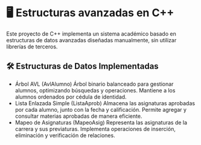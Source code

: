 # 🖥️ Estructuras avanzadas en C++

Este proyecto de C++ implementa un sistema académico basado en estructuras de datos avanzadas diseñadas manualmente, sin utilizar librerías de terceros.

## 🛠️ Estructuras de Datos Implementadas
- Árbol AVL (AvlAlumno)
Árbol binario balanceado para gestionar alumnos, optimizando búsquedas y operaciones.
Mantiene a los alumnos ordenados por cédula de identidad.
- Lista Enlazada Simple (ListaAprob)
Almacena las asignaturas aprobadas por cada alumno, junto con la fecha y calificación.
Permite agregar y consultar materias aprobadas de manera eficiente.
- Mapeo de Asignaturas (MapeoAsig)
Representa las asignaturas de la carrera y sus previaturas.
Implementa operaciones de inserción, eliminación y verificación de relaciones.
